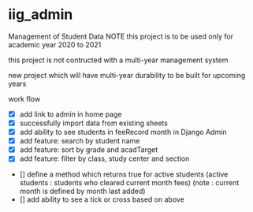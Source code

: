 # iig_admin
Management of Student Data
NOTE this project is to be used only for academic year 2020 to 2021

this project is not contructed with a multi-year management system

new project which will have  multi-year durability to be built for upcoming years


work flow

- [x] add link to admin in home page
- [x] successfully import data from existing sheets
- [x] add ability to see students in feeRecord month in Django Admin
- [x] add feature: search by student name 
- [x] add feature: sort by grade and acadTarget
- [x] add feature: filter by class, study center and section 
- [] define a method which returns true for active students 
(active students : students who cleared current month fees) 
(note : current month is defined by month last added)
- [] add ability to see a tick or cross based on above 

